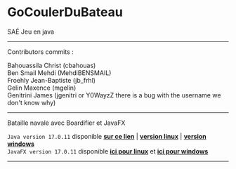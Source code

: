 # GoCoulerDuBateau

SAÉ Jeu en java

***

Contributors commits :

Bahouassila Christ (cbahouas)   
Ben Smail Mehdi (MehdiBENSMAIL)   
Froehly Jean-Baptiste (jb_frhl)   
Gelin Maxence (mgelin)   
Genitrini James (jgenitri or Y0WayzZ there is a bug with the username we don't know why)


***

Bataille navale avec Boardifier et JavaFX

```Java version 17.0.11``` disponible [**sur ce lien**](https://www.oracle.com/java/technologies/downloads/#jdk17) | [**version linux**](https://www.oracle.com/java/technologies/downloads/#jdk17-linux) | [**version windows**](https://www.oracle.com/java/technologies/downloads/#jdk17-windows)  
```JavaFX version 17.0.11``` disponible [**ici pour linux**](https://download2.gluonhq.com/openjfx/17.0.11/openjfx-17.0.11_linux-x64_bin-sdk.zip) et [**ici pour windows**](https://download2.gluonhq.com/openjfx/17.0.11/openjfx-17.0.11_windows-x64_bin-sdk.zip)

***


